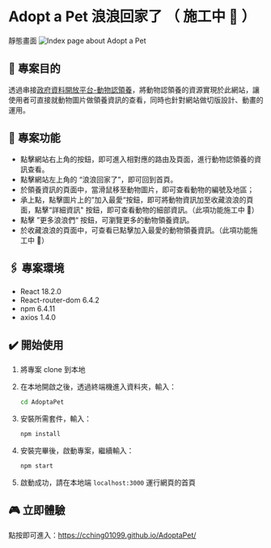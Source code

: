 # Adopt a Pet 浪浪回家了 （ 施工中 🚨 ）

靜態畫面
![Index page about Adopt a Pet](./public/screenshot.png)

## 📌 專案目的

透過串接[政府資料開放平台-動物認領養](https://data.gov.tw/dataset/85903)，將動物認領養的資源實現於此網站，讓使用者可直接就動物圖片做領養資訊的查看，同時也針對網站做切版設計、動畫的運用。

## 🎯 專案功能

- 點擊網站右上角的按鈕，即可進入相對應的路由及頁面，進行動物認領養的資訊查看。
- 點擊網站左上角的 “浪浪回家了”，即可回到首頁。
- 於領養資訊的頁面中，當滑鼠移至動物圖片，即可查看動物的編號及地區；
- 承上點，點擊圖片上的”加入最愛“按鈕，即可將動物資訊加至收藏浪浪的頁面，點擊“詳細資訊" 按鈕，即可查看動物的細部資訊。（此項功能施工中 🚨）
- 點擊 ”更多浪浪們“ 按鈕，可瀏覽更多的動物領養資訊。
- 於收藏浪浪的頁面中，可查看已點擊加入最愛的動物領養資訊。（此項功能施工中 🚨）

## 🖇️ 專案環境

- React 18.2.0
- React-router-dom 6.4.2
- npm 6.4.11
- axios 1.4.0

## ✔️ 開始使用

1. 將專案 clone 到本地
2. 在本地開啟之後，透過終端機進入資料夾，輸入：

   ```bash
   cd AdoptaPet
   ```

3. 安裝所需套件，輸入：

   ```bash
   npm install
   ```

4. 安裝完畢後，啟動專案，繼續輸入：

   ```bash
   npm start
   ```

5. 啟動成功，請在本地端 `localhost:3000` 運行網頁的首頁

## 🎮 立即體驗

點按即可進入：https://cching01099.github.io/AdoptaPet/
